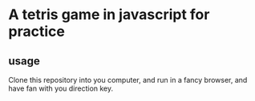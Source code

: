 # A tetris game in javascript for practice

## usage

Clone this repository into you computer, and run in a fancy browser, and have fan with you direction key.
